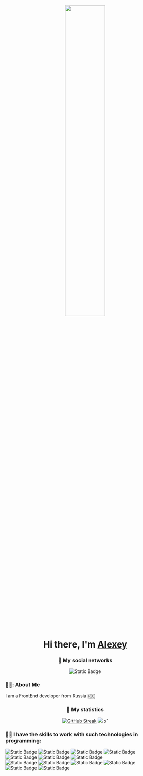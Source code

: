 <div id="header" align="center">
  <img src="https://media.giphy.com/media/gjrYDwbjnK8x36xZIO/giphy.gif?cid=ecf05e471z0dwqpyh3h91kdkts4yi8p80mtdzqrb1v6nxz0f&ep=v1_gifs_related&rid=giphy.gif&ct=s" width="50%"/>
  <h1 styles="text-align: center;">Hi there, I'm <a href="https://github.com/Weronnip" margin-bottom="100px">Alexey</a>
  <h3 styles="text-align: center;">📱 My social networks</h3>
    <img alt="Static Badge" src="https://img.shields.io/badge/VK-%230000?style=for-the-badge&logo=vk&logoColor=white&color=%230077FF&link=https%3A%2F%2Fvk.com%2Fweronnip">
</div>

### :man_technologist:: About Me 
I am a FrontEnd developer from Russia 🇷🇺

<div align="center">
  <h3>🔎 My statistics</h3>
    <a href="https://git.io/streak-stats"><img src="https://github-readme-streak-stats.herokuapp.com?user=Weronnip&theme=react&hide_border=true&border_radius=15&card_width=1000&card_height=200&border=EB4A23" alt="GitHub Streak" /></a>
  <picture align="left">
    <source
      srcset="https://github-readme-stats.vercel.app/api?username=Weronnip&show_icons=true&theme=react"
      media="(prefers-color-scheme: dark)"
    />
    <source
      srcset="https://github-readme-stats.vercel.app/api?username=Weronnip&show_icons=true"
      media="(prefers-color-scheme: dark), (prefers-color-scheme: no-preference)"
    />
    <img src="https://github-readme-stats.vercel.app/api?username=Weronnip&show_icons=true" />
  </picture>
  <picture align="center">
    <source
      srcset="!https://github-readme-stats.vercel.app/api/top-langs/?username=Weronnio&layout=donut)](https://github.com/Weronnip/github-readme-stats")
      media="(prefers-color-scheme: dark)"
    />x`
  </picture>
</div>

### 👨‍💻 I have the skills to work  with such technologies in programming: 

<div>
  <img alt="Static Badge" src="https://img.shields.io/badge/TypeScript-%230000?style=for-the-badge&logo=typescript&logoColor=white&color=%233178C6">
    <img alt="Static Badge" src="https://img.shields.io/badge/JavaScript-%230000?style=for-the-badge&logo=javascript&logoColor=white&color=%23F7DF1E">
    <img alt="Static Badge" src="https://img.shields.io/badge/React-%230000?style=for-the-badge&logo=react&logoColor=white&color=%2361DAFB">
    <img alt="Static Badge" src="https://img.shields.io/badge/MySQL-%230000?style=for-the-badge&logo=mysql&logoColor=white&color=004b6b">
    <img alt="Static Badge" src="https://img.shields.io/badge/Git-%230000?style=for-the-badge&logo=git&logoColor=white&color=%23F05032">
    <img alt="Static Badge" src="https://img.shields.io/badge/HTML5-%230000?style=for-the-badge&logo=html5&logoColor=white&color=%23E34F26">
    <img alt="Static Badge" src="https://img.shields.io/badge/axios-%230000?style=for-the-badge&logo=axios&logoColor=white&color=%235A29E4">
    <br />
    <img alt="Static Badge" src="https://img.shields.io/badge/CSS3-%230000?style=for-the-badge&logo=css3&logoColor=white&color=%231572B6">
    <img alt="Static Badge" src="https://img.shields.io/badge/SASS%2FSCSS-%230000?style=for-the-badge&logo=sass&logoColor=white&color=%23CC6699">
    <img alt="Static Badge" src="https://img.shields.io/badge/Tailwind%20CSS-%230000?style=for-the-badge&logo=tailwindcss&logoColor=white&color=%2306B6D4">
    <img alt="Static Badge" src="https://img.shields.io/badge/Drizzle-%230000?style=for-the-badge&logo=drizzle&logoColor=white&color=%23C5F74F">
    <img alt="Static Badge" src="https://img.shields.io/badge/Node.js-%230000?style=for-the-badge&logo=nodedotjs&logoColor=white&color=%235FA04E">
    <img alt="Static Badge" src="https://img.shields.io/badge/Figma-%230000?style=for-the-badge&logo=figma&logoColor=white&color=%23%23F24E1E">

</div>
